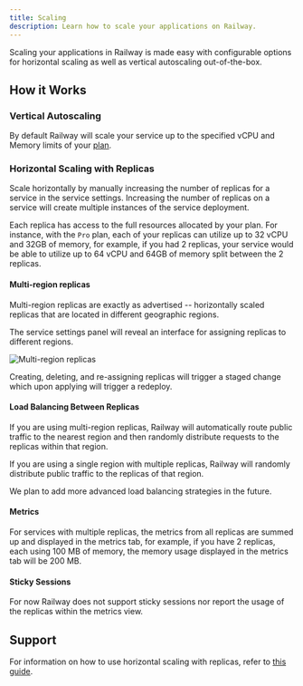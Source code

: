 ```yaml
---
title: Scaling
description: Learn how to scale your applications on Railway.
---
```


Scaling your applications in Railway is made easy with configurable options for horizontal scaling as well as vertical autoscaling out-of-the-box.

## How it Works

### Vertical Autoscaling

By default Railway will scale your service up to the specified vCPU and Memory limits of your [plan](/reference/pricing#plans).

### Horizontal Scaling with Replicas

Scale horizontally by manually increasing the number of replicas for a service in the service settings. Increasing the number of replicas on a service will create multiple instances of the service deployment.

Each replica has access to the full resources allocated by your plan. For instance, with the `Pro` plan, each of your replicas can utilize up to 32 vCPU and 32GB of memory, for example, if you had 2 replicas, your service would be able to utilize up to 64 vCPU and 64GB of memory split between the 2 replicas.

#### Multi-region replicas

Multi-region replicas are exactly as advertised -- horizontally scaled replicas that are located in different geographic regions.

The service settings panel will reveal an interface for assigning replicas to different regions.

<Image 
    src="https://res.cloudinary.com/railway/image/upload/v1733386054/multi-region-replicas_zov7rv.png"
    alt="Multi-region replicas"
    layout="responsive"
    width={1370}
    height={934}
/>

Creating, deleting, and re-assigning replicas will trigger a staged change which upon applying will trigger a redeploy.

#### Load Balancing Between Replicas

If you are using multi-region replicas, Railway will automatically route public traffic to the nearest region and then randomly distribute requests to the replicas within that region.

If you are using a single region with multiple replicas, Railway will randomly distribute public traffic to the replicas of that region.

We plan to add more advanced load balancing strategies in the future.

#### Metrics

For services with multiple replicas, the metrics from all replicas are summed up and displayed in the metrics tab, for example, if you have 2 replicas, each using 100 MB of memory, the memory usage displayed in the metrics tab will be 200 MB.

#### Sticky Sessions

For now Railway does not support sticky sessions nor report the usage of the replicas within the metrics view.

## Support

For information on how to use horizontal scaling with replicas, refer to [this guide](/guides/optimize-performance#configure-horizontal-scaling).
